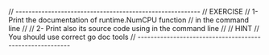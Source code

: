 // ---------------------------------------------------------
// EXERCISE
//  1- Print the documentation of runtime.NumCPU function
//     in the command line
//
//  2- Print also its source code using in the command line
//
// HINT
//  You should use correct go doc tools
// ---------------------------------------------------------
